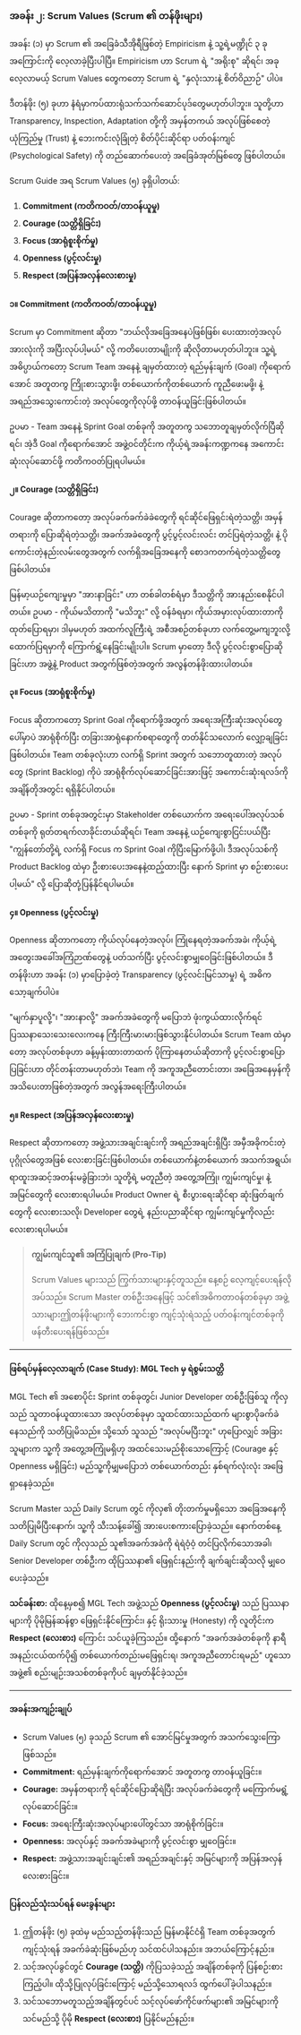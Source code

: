 ### **အခန်း ၂: Scrum Values (Scrum ၏ တန်ဖိုးများ)**

အခန်း (၁) မှာ Scrum ၏ အခြေခံသီအိုရီဖြစ်တဲ့ Empiricism နဲ့ သူ့ရဲ့မဏ္ဍိုင် ၃ ခုအကြောင်းကို လေ့လာခဲ့ပြီးပါပြီ။ Empiricism ဟာ Scrum ရဲ့ "အရိုးစု" ဆိုရင်၊ အခုလေ့လာမယ့် Scrum Values တွေကတော့ Scrum ရဲ့ "နှလုံးသားနဲ့ စိတ်ဝိညာဉ်" ပါပဲ။

ဒီတန်ဖိုး (၅) ခုဟာ နံရံမှာကပ်ထားရုံသက်သက်ဆောင်ပုဒ်တွေမဟုတ်ပါဘူး။ သူတို့ဟာ Transparency, Inspection, Adaptation တို့ကို အမှန်တကယ် အလုပ်ဖြစ်စေတဲ့ ယုံကြည်မှု (Trust) နဲ့ ဘေးကင်းလုံခြုံတဲ့ စိတ်ပိုင်းဆိုင်ရာ ပတ်ဝန်းကျင် (Psychological Safety) ကို တည်ဆောက်ပေးတဲ့ အခြေခံအုတ်မြစ်တွေ ဖြစ်ပါတယ်။

Scrum Guide အရ Scrum Values (၅) ခုရှိပါတယ်:

1.  **Commitment (ကတိကဝတ်/တာဝန်ယူမှု)**
2.  **Courage (သတ္တိရှိခြင်း)**
3.  **Focus (အာရုံစူးစိုက်မှု)**
4.  **Openness (ပွင့်လင်းမှု)**
5.  **Respect (အပြန်အလှန်လေးစားမှု)**

#### **၁။ Commitment (ကတိကဝတ်/တာဝန်ယူမှု)**

Scrum မှာ Commitment ဆိုတာ "ဘယ်လိုအခြေအနေပဲဖြစ်ဖြစ်၊ ပေးထားတဲ့အလုပ်အားလုံးကို အပြီးလုပ်ပါ့မယ်" လို့ ကတိပေးတာမျိုးကို ဆိုလိုတာမဟုတ်ပါဘူး။ သူ့ရဲ့အဓိပ္ပာယ်ကတော့ Scrum Team အနေနဲ့ ချမှတ်ထားတဲ့ ရည်မှန်းချက် (Goal) ကိုရောက်အောင် အတူတကွ ကြိုးစားသွားဖို့၊ တစ်ယောက်ကိုတစ်ယောက် ကူညီဖေးမဖို့၊ နဲ့ အရည်အသွေးကောင်းတဲ့ အလုပ်တွေကိုလုပ်ဖို့ တာဝန်ယူခြင်းဖြစ်ပါတယ်။

ဥပမာ - Team အနေနဲ့ Sprint Goal တစ်ခုကို အတူတကွ သဘောတူချမှတ်လိုက်ပြီဆိုရင်၊ အဲ့ဒီ Goal ကိုရောက်အောင် အဖွဲ့ဝင်တိုင်းက ကိုယ့်ရဲ့အခန်းကဏ္ဍကနေ အကောင်းဆုံးလုပ်ဆောင်ဖို့ ကတိကဝတ်ပြုရပါမယ်။

#### **၂။ Courage (သတ္တိရှိခြင်း)**

Courage ဆိုတာကတော့ အလုပ်ခက်ခက်ခဲခဲတွေကို ရင်ဆိုင်ဖြေရှင်းရဲတဲ့သတ္တိ၊ အမှန်တရားကို ပြောဆိုရဲတဲ့သတ္တိ၊ အခက်အခဲတွေကို ပွင့်ပွင့်လင်းလင်း တင်ပြရဲတဲ့သတ္တိ၊ နဲ့ ပိုကောင်းတဲ့နည်းလမ်းတွေအတွက် လက်ရှိအခြေအနေကို စောဒကတက်ရဲတဲ့သတ္တိတွေ ဖြစ်ပါတယ်။

မြန်မာ့ယဉ်ကျေးမှုမှာ "အားနာခြင်း" ဟာ တစ်ခါတစ်ရံမှာ ဒီသတ္တိကို အားနည်းစေနိုင်ပါတယ်။ ဥပမာ - ကိုယ်မသိတာကို "မသိဘူး" လို့ ဝန်ခံရမှာ၊ ကိုယ်အမှားလုပ်ထားတာကို ထုတ်ပြောရမှာ၊ ဒါမှမဟုတ် အထက်လူကြီးရဲ့ အစီအစဉ်တစ်ခုဟာ လက်တွေ့မကျဘူးလို့ ထောက်ပြရမှာကို ကြောက်ရွံ့နေခြင်းမျိုးပါ။ Scrum မှာတော့ ဒီလို ပွင့်လင်းစွာပြောဆိုခြင်းဟာ အဖွဲ့နဲ့ Product အတွက်ဖြစ်တဲ့အတွက် အလွန်တန်ဖိုးထားပါတယ်။

#### **၃။ Focus (အာရုံစူးစိုက်မှု)**

Focus ဆိုတာကတော့ Sprint Goal ကိုရောက်ဖို့အတွက် အရေးအကြီးဆုံးအလုပ်တွေပေါ်မှာပဲ အာရုံစိုက်ပြီး တခြားအာရုံနောက်စရာတွေကို တတ်နိုင်သလောက် လျှော့ချခြင်းဖြစ်ပါတယ်။ Team တစ်ခုလုံးဟာ လက်ရှိ Sprint အတွက် သဘောတူထားတဲ့ အလုပ်တွေ (Sprint Backlog) ကိုပဲ အာရုံစိုက်လုပ်ဆောင်ခြင်းအားဖြင့် အကောင်းဆုံးရလဒ်ကို အချိန်တိုအတွင်း ရရှိနိုင်ပါတယ်။

ဥပမာ - Sprint တစ်ခုအတွင်းမှာ Stakeholder တစ်ယောက်က အရေးပေါ်အလုပ်သစ်တစ်ခုကို ရုတ်တရက်လာခိုင်းတယ်ဆိုရင်၊ Team အနေနဲ့ ယဉ်ကျေးစွာငြင်းပယ်ပြီး "ကျွန်တော်တို့ရဲ့ လက်ရှိ Focus က Sprint Goal ကိုပြီးမြောက်ဖို့ပါ၊ ဒီအလုပ်သစ်ကို Product Backlog ထဲမှာ ဦးစားပေးအနေနဲ့ထည့်ထားပြီး နောက် Sprint မှာ စဉ်းစားပေးပါ့မယ်" လို့ ပြောဆိုတုံ့ပြန်နိုင်ရပါမယ်။

#### **၄။ Openness (ပွင့်လင်းမှု)**

Openness ဆိုတာကတော့ ကိုယ်လုပ်နေတဲ့အလုပ်၊ ကြုံနေရတဲ့အခက်အခဲ၊ ကိုယ့်ရဲ့အတွေးအခေါ်အကြံဉာဏ်တွေနဲ့ ပတ်သက်ပြီး ပွင့်လင်းစွာမျှဝေခြင်းဖြစ်ပါတယ်။ ဒီတန်ဖိုးဟာ အခန်း (၁) မှာပြောခဲ့တဲ့ Transparency (ပွင့်လင်းမြင်သာမှု) ရဲ့ အဓိကသော့ချက်ပါပဲ။

"မျက်နှာပူလို့"၊ "အားနာလို့" အခက်အခဲတွေကို မပြောဘဲ ဖုံးကွယ်ထားလိုက်ရင် ပြဿနာသေးသေးလေးကနေ ကြီးကြီးမားမားဖြစ်သွားနိုင်ပါတယ်။ Scrum Team ထဲမှာတော့ အလုပ်တစ်ခုဟာ ခန့်မှန်းထားတာထက် ပိုကြာနေတယ်ဆိုတာကို ပွင့်လင်းစွာပြောပြခြင်းဟာ တိုင်တန်းတာမဟုတ်ဘဲ၊ Team ကို အကူအညီတောင်းတာ၊ အခြေအနေမှန်ကို အသိပေးတာဖြစ်တဲ့အတွက် အလွန်အရေးကြီးပါတယ်။

#### **၅။ Respect (အပြန်အလှန်လေးစားမှု)**

Respect ဆိုတာကတော့ အဖွဲ့သားအချင်းချင်းကို အရည်အချင်းရှိပြီး အမှီအခိုကင်းတဲ့ ပုဂ္ဂိုလ်တွေအဖြစ် လေးစားခြင်းဖြစ်ပါတယ်။ တစ်ယောက်နဲ့တစ်ယောက် အသက်အရွယ်၊ ရာထူးအဆင့်အတန်းမခွဲခြားဘဲ၊ သူတို့ရဲ့ မတူညီတဲ့ အတွေ့အကြုံ၊ ကျွမ်းကျင်မှု၊ နဲ့ အမြင်တွေကို လေးစားရပါမယ်။ Product Owner ရဲ့ စီးပွားရေးဆိုင်ရာ ဆုံးဖြတ်ချက်တွေကို လေးစားသလို၊ Developer တွေရဲ့ နည်းပညာဆိုင်ရာ ကျွမ်းကျင်မှုကိုလည်း လေးစားရပါမယ်။

> **ကျွမ်းကျင်သူ၏ အကြံပြုချက် (Pro-Tip)**
>
> Scrum Values များသည် ကြွက်သားများနှင့်တူသည်။ နေ့စဉ် လေ့ကျင့်ပေးရန်လိုအပ်သည်။ Scrum Master တစ်ဦးအနေဖြင့် သင်၏အဓိကတာဝန်တစ်ခုမှာ အဖွဲ့သားများဤတန်ဖိုးများကို ဘေးကင်းစွာ ကျင့်သုံးရဲသည့် ပတ်ဝန်းကျင်တစ်ခုကို ဖန်တီးပေးရန်ဖြစ်သည်။

---

#### **ဖြစ်ရပ်မှန်လေ့လာချက် (Case Study): MGL Tech မှ ရဲစွမ်းသတ္တိ**

MGL Tech ၏ အစောပိုင်း Sprint တစ်ခုတွင်၊ Junior Developer တစ်ဦးဖြစ်သူ ကိုလှသည် သူတာဝန်ယူထားသော အလုပ်တစ်ခုမှာ သူထင်ထားသည်ထက် များစွာပိုခက်ခဲနေသည်ကို သတိပြုမိသည်။ သို့သော် သူသည် "အလုပ်မပြီးဘူး" ဟုပြောလျှင် အခြားသူများက သူ့ကို အတွေ့အကြုံမရှိဟု အထင်သေးမည်စိုးသောကြောင့် (Courage နှင့် Openness မရှိခြင်း) မည်သူ့ကိုမျှမပြောဘဲ တစ်ယောက်တည်း နှစ်ရက်လုံးလုံး အဖြေရှာနေခဲ့သည်။

Scrum Master သည် Daily Scrum တွင် ကိုလှ၏ တိုးတက်မှုမရှိသော အခြေအနေကို သတိပြုမိပြီးနောက်၊ သူ့ကို သီးသန့်ခေါ်၍ အားပေးစကားပြောခဲ့သည်။ နောက်တစ်နေ့ Daily Scrum တွင် ကိုလှသည် သူ၏အခက်အခဲကို ရဲရဲဝံ့ဝံ့ တင်ပြလိုက်သောအခါ၊ Senior Developer တစ်ဦးက ထိုပြဿနာ၏ ဖြေရှင်းနည်းကို ချက်ချင်းဆိုသလို မျှဝေပေးခဲ့သည်။

**သင်ခန်းစာ:** ထိုနေ့မှစ၍ MGL Tech အဖွဲ့သည် **Openness (ပွင့်လင်းမှု)** သည် ပြဿနာများကို ပိုမိုမြန်ဆန်စွာ ဖြေရှင်းနိုင်ကြောင်း၊ နှင့် ရိုးသားမှု (Honesty) ကို လူတိုင်းက **Respect (လေးစား)** ကြောင်း သင်ယူခဲ့ကြသည်။ ထို့နောက် "အခက်အခဲတစ်ခုကို နာရီအနည်းငယ်ထက်ပို၍ တစ်ယောက်တည်းမဖြေရှင်းရ၊ အကူအညီတောင်းရမည်" ဟူသော အဖွဲ့၏ စည်းမျဉ်းအသစ်တစ်ခုကိုပင် ချမှတ်နိုင်ခဲ့သည်။

---

#### **အခန်းအကျဉ်းချုပ်**

*   Scrum Values (၅) ခုသည် Scrum ၏ အောင်မြင်မှုအတွက် အသက်သွေးကြောဖြစ်သည်။
*   **Commitment:** ရည်မှန်းချက်ကိုရောက်အောင် အတူတကွ တာဝန်ယူခြင်း။
*   **Courage:** အမှန်တရားကို ရင်ဆိုင်ပြောဆိုရဲပြီး အလုပ်ခက်ခဲတွေကို မကြောက်မရွံ့လုပ်ဆောင်ခြင်း။
*   **Focus:** အရေးကြီးဆုံးအလုပ်များပေါ်တွင်သာ အာရုံစိုက်ခြင်း။
*   **Openness:** အလုပ်နှင့် အခက်အခဲများကို ပွင့်လင်းစွာ မျှဝေခြင်း။
*   **Respect:** အဖွဲ့သားအချင်းချင်း၏ အရည်အချင်းနှင့် အမြင်များကို အပြန်အလှန်လေးစားခြင်း။

#### **ပြန်လည်သုံးသပ်ရန် မေးခွန်းများ**

1.  ဤတန်ဖိုး (၅) ခုထဲမှ မည်သည့်တန်ဖိုးသည် မြန်မာနိုင်ငံရှိ Team တစ်ခုအတွက် ကျင့်သုံးရန် အခက်ခဲဆုံးဖြစ်မည်ဟု သင်ထင်ပါသနည်း။ အဘယ်ကြောင့်နည်း။
2.  သင့်အလုပ်ခွင်တွင် **Courage (သတ္တိ)** ကိုပြသခဲ့သည့် အချိန်တစ်ခုကို ပြန်စဉ်းစားကြည့်ပါ။ ထိုသို့ပြုလုပ်ခြင်းကြောင့် မည်သို့သောရလဒ် ထွက်ပေါ်ခဲ့ပါသနည်း။
3.  သင်သဘောမတူသည့်အချိန်တွင်ပင် သင့်လုပ်ဖော်ကိုင်ဖက်များ၏ အမြင်များကို သင်မည်သို့ ပိုမို **Respect (လေးစား)** ပြနိုင်မည်နည်း။
